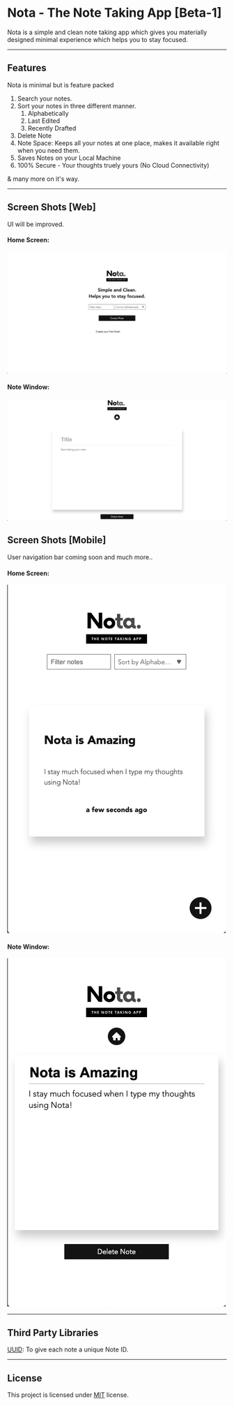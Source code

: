 # Nota - The Note Taking App [Beta-1]

Nota is a simple and clean note taking app which gives you materially designed minimal experience which helps you to stay focused.

---
## Features

Nota is minimal but is feature packed 
1. Search your notes.
2. Sort your notes in three different manner.
    1. Alphabetically
    2. Last Edited
    3. Recently Drafted
3. Delete Note
4. Note Space:
Keeps all your notes at one place,  makes it available right when you need them.
5. Saves Notes on your Local Machine
6. 100% Secure - Your thoughts truely yours (No Cloud Connectivity)

& many more on it's way.

---

## Screen Shots [Web]
UI will be improved. 
#### Home Screen:
![Image of Nota Home](https://raw.githubusercontent.com/cmulay/Notes-App/master/notes/assets/images/web_home.png)
#### Note Window:
![Image of Nota Home](https://raw.githubusercontent.com/cmulay/Notes-App/master/notes/assets/images/web_note.png)

## Screen Shots [Mobile]
User navigation bar coming soon and much more..
#### Home Screen:
![Image of Nota Home](https://raw.githubusercontent.com/cmulay/Notes-App/master/notes/assets/images/mob_home.png)
#### Note Window:
![Image of Nota Home](https://raw.githubusercontent.com/cmulay/Notes-App/master/notes/assets/images/mob_note.png)

---
## Third Party Libraries
[UUID](https://www.npmjs.com/package/uuid): To give each note a unique Note ID.

---
## License
This project is licensed under [MIT](https://github.com/cmulay/Notes-App/blob/master/LICENSE) license.
